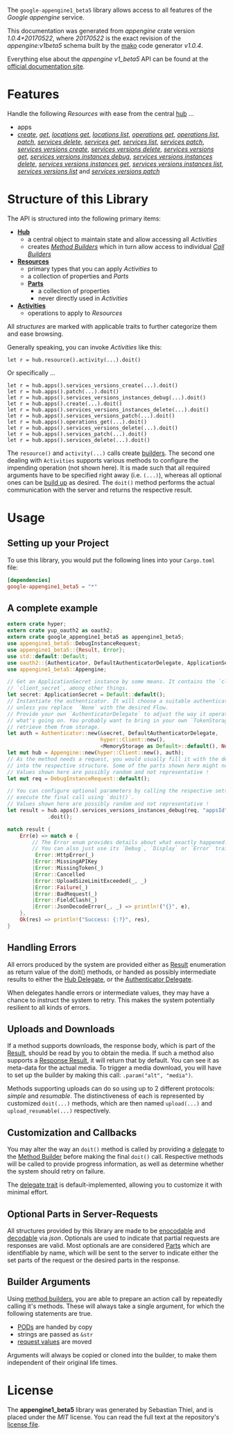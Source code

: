 <!---
DO NOT EDIT !
This file was generated automatically from 'src/mako/api/README.md.mako'
DO NOT EDIT !
-->
The `google-appengine1_beta5` library allows access to all features of the *Google appengine* service.

This documentation was generated from *appengine* crate version *1.0.4+20170522*, where *20170522* is the exact revision of the *appengine:v1beta5* schema built by the [mako](http://www.makotemplates.org/) code generator *v1.0.4*.

Everything else about the *appengine* *v1_beta5* API can be found at the
[official documentation site](https://cloud.google.com/appengine/docs/admin-api/).
# Features

Handle the following *Resources* with ease from the central [hub](https://docs.rs/google-appengine1_beta5/1.0.4+20170522/google_appengine1_beta5/struct.Appengine.html) ... 

* apps
 * [*create*](https://docs.rs/google-appengine1_beta5/1.0.4+20170522/google_appengine1_beta5/struct.AppCreateCall.html), [*get*](https://docs.rs/google-appengine1_beta5/1.0.4+20170522/google_appengine1_beta5/struct.AppGetCall.html), [*locations get*](https://docs.rs/google-appengine1_beta5/1.0.4+20170522/google_appengine1_beta5/struct.AppLocationGetCall.html), [*locations list*](https://docs.rs/google-appengine1_beta5/1.0.4+20170522/google_appengine1_beta5/struct.AppLocationListCall.html), [*operations get*](https://docs.rs/google-appengine1_beta5/1.0.4+20170522/google_appengine1_beta5/struct.AppOperationGetCall.html), [*operations list*](https://docs.rs/google-appengine1_beta5/1.0.4+20170522/google_appengine1_beta5/struct.AppOperationListCall.html), [*patch*](https://docs.rs/google-appengine1_beta5/1.0.4+20170522/google_appengine1_beta5/struct.AppPatchCall.html), [*services delete*](https://docs.rs/google-appengine1_beta5/1.0.4+20170522/google_appengine1_beta5/struct.AppServiceDeleteCall.html), [*services get*](https://docs.rs/google-appengine1_beta5/1.0.4+20170522/google_appengine1_beta5/struct.AppServiceGetCall.html), [*services list*](https://docs.rs/google-appengine1_beta5/1.0.4+20170522/google_appengine1_beta5/struct.AppServiceListCall.html), [*services patch*](https://docs.rs/google-appengine1_beta5/1.0.4+20170522/google_appengine1_beta5/struct.AppServicePatchCall.html), [*services versions create*](https://docs.rs/google-appengine1_beta5/1.0.4+20170522/google_appengine1_beta5/struct.AppServiceVersionCreateCall.html), [*services versions delete*](https://docs.rs/google-appengine1_beta5/1.0.4+20170522/google_appengine1_beta5/struct.AppServiceVersionDeleteCall.html), [*services versions get*](https://docs.rs/google-appengine1_beta5/1.0.4+20170522/google_appengine1_beta5/struct.AppServiceVersionGetCall.html), [*services versions instances debug*](https://docs.rs/google-appengine1_beta5/1.0.4+20170522/google_appengine1_beta5/struct.AppServiceVersionInstanceDebugCall.html), [*services versions instances delete*](https://docs.rs/google-appengine1_beta5/1.0.4+20170522/google_appengine1_beta5/struct.AppServiceVersionInstanceDeleteCall.html), [*services versions instances get*](https://docs.rs/google-appengine1_beta5/1.0.4+20170522/google_appengine1_beta5/struct.AppServiceVersionInstanceGetCall.html), [*services versions instances list*](https://docs.rs/google-appengine1_beta5/1.0.4+20170522/google_appengine1_beta5/struct.AppServiceVersionInstanceListCall.html), [*services versions list*](https://docs.rs/google-appengine1_beta5/1.0.4+20170522/google_appengine1_beta5/struct.AppServiceVersionListCall.html) and [*services versions patch*](https://docs.rs/google-appengine1_beta5/1.0.4+20170522/google_appengine1_beta5/struct.AppServiceVersionPatchCall.html)




# Structure of this Library

The API is structured into the following primary items:

* **[Hub](https://docs.rs/google-appengine1_beta5/1.0.4+20170522/google_appengine1_beta5/struct.Appengine.html)**
    * a central object to maintain state and allow accessing all *Activities*
    * creates [*Method Builders*](https://docs.rs/google-appengine1_beta5/1.0.4+20170522/google_appengine1_beta5/trait.MethodsBuilder.html) which in turn
      allow access to individual [*Call Builders*](https://docs.rs/google-appengine1_beta5/1.0.4+20170522/google_appengine1_beta5/trait.CallBuilder.html)
* **[Resources](https://docs.rs/google-appengine1_beta5/1.0.4+20170522/google_appengine1_beta5/trait.Resource.html)**
    * primary types that you can apply *Activities* to
    * a collection of properties and *Parts*
    * **[Parts](https://docs.rs/google-appengine1_beta5/1.0.4+20170522/google_appengine1_beta5/trait.Part.html)**
        * a collection of properties
        * never directly used in *Activities*
* **[Activities](https://docs.rs/google-appengine1_beta5/1.0.4+20170522/google_appengine1_beta5/trait.CallBuilder.html)**
    * operations to apply to *Resources*

All *structures* are marked with applicable traits to further categorize them and ease browsing.

Generally speaking, you can invoke *Activities* like this:

```Rust,ignore
let r = hub.resource().activity(...).doit()
```

Or specifically ...

```ignore
let r = hub.apps().services_versions_create(...).doit()
let r = hub.apps().patch(...).doit()
let r = hub.apps().services_versions_instances_debug(...).doit()
let r = hub.apps().create(...).doit()
let r = hub.apps().services_versions_instances_delete(...).doit()
let r = hub.apps().services_versions_patch(...).doit()
let r = hub.apps().operations_get(...).doit()
let r = hub.apps().services_versions_delete(...).doit()
let r = hub.apps().services_patch(...).doit()
let r = hub.apps().services_delete(...).doit()
```

The `resource()` and `activity(...)` calls create [builders][builder-pattern]. The second one dealing with `Activities` 
supports various methods to configure the impending operation (not shown here). It is made such that all required arguments have to be 
specified right away (i.e. `(...)`), whereas all optional ones can be [build up][builder-pattern] as desired.
The `doit()` method performs the actual communication with the server and returns the respective result.

# Usage

## Setting up your Project

To use this library, you would put the following lines into your `Cargo.toml` file:

```toml
[dependencies]
google-appengine1_beta5 = "*"
```

## A complete example

```Rust
extern crate hyper;
extern crate yup_oauth2 as oauth2;
extern crate google_appengine1_beta5 as appengine1_beta5;
use appengine1_beta5::DebugInstanceRequest;
use appengine1_beta5::{Result, Error};
use std::default::Default;
use oauth2::{Authenticator, DefaultAuthenticatorDelegate, ApplicationSecret, MemoryStorage};
use appengine1_beta5::Appengine;

// Get an ApplicationSecret instance by some means. It contains the `client_id` and 
// `client_secret`, among other things.
let secret: ApplicationSecret = Default::default();
// Instantiate the authenticator. It will choose a suitable authentication flow for you, 
// unless you replace  `None` with the desired Flow.
// Provide your own `AuthenticatorDelegate` to adjust the way it operates and get feedback about 
// what's going on. You probably want to bring in your own `TokenStorage` to persist tokens and
// retrieve them from storage.
let auth = Authenticator::new(&secret, DefaultAuthenticatorDelegate,
                              hyper::Client::new(),
                              <MemoryStorage as Default>::default(), None);
let mut hub = Appengine::new(hyper::Client::new(), auth);
// As the method needs a request, you would usually fill it with the desired information
// into the respective structure. Some of the parts shown here might not be applicable !
// Values shown here are possibly random and not representative !
let mut req = DebugInstanceRequest::default();

// You can configure optional parameters by calling the respective setters at will, and
// execute the final call using `doit()`.
// Values shown here are possibly random and not representative !
let result = hub.apps().services_versions_instances_debug(req, "appsId", "servicesId", "versionsId", "instancesId")
             .doit();

match result {
    Err(e) => match e {
        // The Error enum provides details about what exactly happened.
        // You can also just use its `Debug`, `Display` or `Error` traits
         Error::HttpError(_)
        |Error::MissingAPIKey
        |Error::MissingToken(_)
        |Error::Cancelled
        |Error::UploadSizeLimitExceeded(_, _)
        |Error::Failure(_)
        |Error::BadRequest(_)
        |Error::FieldClash(_)
        |Error::JsonDecodeError(_, _) => println!("{}", e),
    },
    Ok(res) => println!("Success: {:?}", res),
}

```
## Handling Errors

All errors produced by the system are provided either as [Result](https://docs.rs/google-appengine1_beta5/1.0.4+20170522/google_appengine1_beta5/enum.Result.html) enumeration as return value of 
the doit() methods, or handed as possibly intermediate results to either the 
[Hub Delegate](https://docs.rs/google-appengine1_beta5/1.0.4+20170522/google_appengine1_beta5/trait.Delegate.html), or the [Authenticator Delegate](https://docs.rs/yup-oauth2/*/yup_oauth2/trait.AuthenticatorDelegate.html).

When delegates handle errors or intermediate values, they may have a chance to instruct the system to retry. This 
makes the system potentially resilient to all kinds of errors.

## Uploads and Downloads
If a method supports downloads, the response body, which is part of the [Result](https://docs.rs/google-appengine1_beta5/1.0.4+20170522/google_appengine1_beta5/enum.Result.html), should be
read by you to obtain the media.
If such a method also supports a [Response Result](https://docs.rs/google-appengine1_beta5/1.0.4+20170522/google_appengine1_beta5/trait.ResponseResult.html), it will return that by default.
You can see it as meta-data for the actual media. To trigger a media download, you will have to set up the builder by making
this call: `.param("alt", "media")`.

Methods supporting uploads can do so using up to 2 different protocols: 
*simple* and *resumable*. The distinctiveness of each is represented by customized 
`doit(...)` methods, which are then named `upload(...)` and `upload_resumable(...)` respectively.

## Customization and Callbacks

You may alter the way an `doit()` method is called by providing a [delegate](https://docs.rs/google-appengine1_beta5/1.0.4+20170522/google_appengine1_beta5/trait.Delegate.html) to the 
[Method Builder](https://docs.rs/google-appengine1_beta5/1.0.4+20170522/google_appengine1_beta5/trait.CallBuilder.html) before making the final `doit()` call. 
Respective methods will be called to provide progress information, as well as determine whether the system should 
retry on failure.

The [delegate trait](https://docs.rs/google-appengine1_beta5/1.0.4+20170522/google_appengine1_beta5/trait.Delegate.html) is default-implemented, allowing you to customize it with minimal effort.

## Optional Parts in Server-Requests

All structures provided by this library are made to be [enocodable](https://docs.rs/google-appengine1_beta5/1.0.4+20170522/google_appengine1_beta5/trait.RequestValue.html) and 
[decodable](https://docs.rs/google-appengine1_beta5/1.0.4+20170522/google_appengine1_beta5/trait.ResponseResult.html) via *json*. Optionals are used to indicate that partial requests are responses 
are valid.
Most optionals are are considered [Parts](https://docs.rs/google-appengine1_beta5/1.0.4+20170522/google_appengine1_beta5/trait.Part.html) which are identifiable by name, which will be sent to 
the server to indicate either the set parts of the request or the desired parts in the response.

## Builder Arguments

Using [method builders](https://docs.rs/google-appengine1_beta5/1.0.4+20170522/google_appengine1_beta5/trait.CallBuilder.html), you are able to prepare an action call by repeatedly calling it's methods.
These will always take a single argument, for which the following statements are true.

* [PODs][wiki-pod] are handed by copy
* strings are passed as `&str`
* [request values](https://docs.rs/google-appengine1_beta5/1.0.4+20170522/google_appengine1_beta5/trait.RequestValue.html) are moved

Arguments will always be copied or cloned into the builder, to make them independent of their original life times.

[wiki-pod]: http://en.wikipedia.org/wiki/Plain_old_data_structure
[builder-pattern]: http://en.wikipedia.org/wiki/Builder_pattern
[google-go-api]: https://github.com/google/google-api-go-client

# License
The **appengine1_beta5** library was generated by Sebastian Thiel, and is placed 
under the *MIT* license.
You can read the full text at the repository's [license file][repo-license].

[repo-license]: https://github.com/Byron/google-apis-rsblob/master/LICENSE.md
